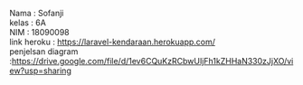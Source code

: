 Nama : Sofanji </br>
kelas : 6A </br>
NIM : 18090098 </br>
link heroku : https://laravel-kendaraan.herokuapp.com/ </br>
penjelsan diagram :https://drive.google.com/file/d/1ev6CQuKzRCbwUIjFh1kZHHaN330zJjXO/view?usp=sharing 
